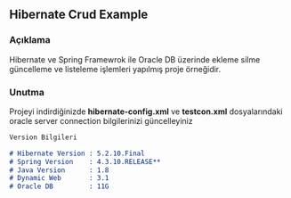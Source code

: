 ## Hibernate Crud Example



### Açıklama

Hibernate ve Spring Framewrok ile Oracle DB üzerinde ekleme silme güncelleme ve listeleme işlemleri yapılmış proje örneğidir.

### Unutma
Projeyi indirdiğinizde **hibernate-config.xml** ve **testcon.xml** dosyalarındaki oracle server connection bilgilerinizi güncelleyiniz


```markdown
Version Bilgileri

# Hibernate Version : 5.2.10.Final
# Spring Version    : 4.3.10.RELEASE** 
# Java Version      : 1.8 
# Dynamic Web       : 3.1
# Oracle DB         : 11G

```

